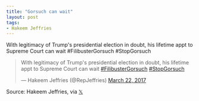 ```yaml
---
title: "Gorsuch can wait"
layout: post
tags:
- Hakeem Jeffries
---
```


With legitimacy of Trump's presidential election in doubt, his lifetime appt to Supreme Court can wait #FilibusterGorsuch #StopGorsuch

<blockquote class="twitter-tweet"><p lang="en" dir="ltr">With legitimacy of Trump&#39;s presidential election in doubt, his lifetime appt to Supreme Court can wait <a href="https://twitter.com/hashtag/FilibusterGorsuch?src=hash&amp;ref_src=twsrc%5Etfw">#FilibusterGorsuch</a> <a href="https://twitter.com/hashtag/StopGorsuch?src=hash&amp;ref_src=twsrc%5Etfw">#StopGorsuch</a></p>&mdash; Hakeem Jeffries (@RepJeffries) <a href="https://twitter.com/RepJeffries/status/844626216015532032?ref_src=twsrc%5Etfw">March 22, 2017</a></blockquote> <script async src="https://platform.twitter.com/widgets.js" charset="utf-8"></script>

Source: Hakeem Jeffries, via [𝕏](https://x.com)
